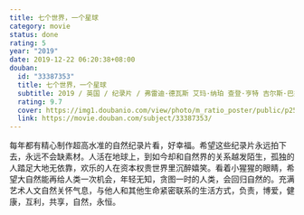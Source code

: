 ```yaml
---
title: 七个世界，一个星球
category: movie
status: done
rating: 5
year: "2019"
date: 2019-12-22 06:20:38+08:00
douban:
  id: "33387353"
  title: 七个世界，一个星球
  subtitle: 2019 / 英国 / 纪录片 / 弗雷迪·德瓦斯 艾玛·纳珀 查登·亨特 吉尔斯·巴杰 / 大卫·爱登堡
  rating: 9.7
  cover: https://img1.doubanio.com/view/photo/m_ratio_poster/public/p2572676219.jpg
  link: https://movie.douban.com/subject/33387353/
---
```


每年都有精心制作超高水准的自然纪录片看，好幸福。希望这些纪录片永远拍下去，永远不会缺素材。人活在地球上，到如今却和自然界的关系越发陌生，孤独的人踏足大地无依靠，欢乐的人在资本权贵世界里沉醉嬉笑。看着小猩猩的眼睛，希望大自然能再给人类一次机会，年轻无知，贪图一时的人类，会回归自然的。充满艺术人文自然关怀气息，与他人和其他生命紧密联系的生活方式，负责，博爱，健康，互利，共享，自然，永恒。
